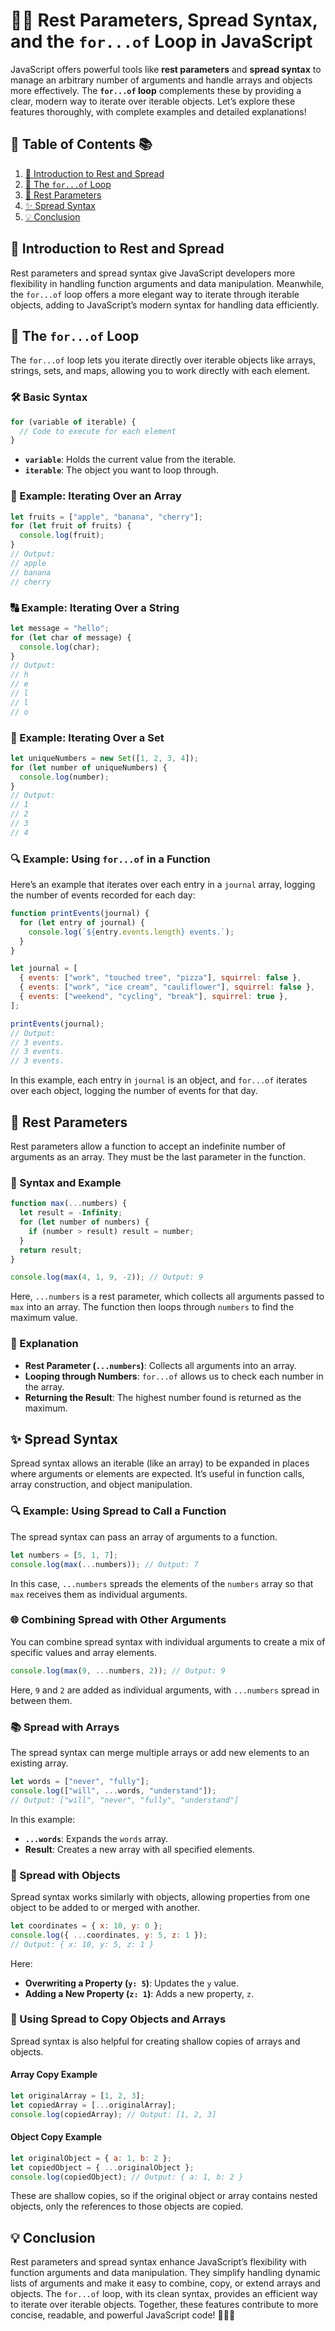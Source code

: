 # 🧑‍💻 Rest Parameters, Spread Syntax, and the `for...of` Loop in JavaScript

JavaScript offers powerful tools like **rest parameters** and **spread syntax** to manage an arbitrary number of arguments and handle arrays and objects more effectively. The **`for...of` loop** complements these by providing a clear, modern way to iterate over iterable objects. Let’s explore these features thoroughly, with complete examples and detailed explanations!

## 📖 Table of Contents 📚

1. [🚀 Introduction to Rest and Spread](#-introduction-to-rest-and-spread)
2. [🔄 The `for...of` Loop](#-the-forof-loop)
3. [🌟 Rest Parameters](#-rest-parameters)
4. [✨ Spread Syntax](#-spread-syntax)
5. [💡 Conclusion](#-conclusion)

## 🚀 Introduction to Rest and Spread

Rest parameters and spread syntax give JavaScript developers more flexibility in handling function arguments and data manipulation. Meanwhile, the `for...of` loop offers a more elegant way to iterate through iterable objects, adding to JavaScript’s modern syntax for handling data efficiently.

## 🔄 The `for...of` Loop

The `for...of` loop lets you iterate directly over iterable objects like arrays, strings, sets, and maps, allowing you to work directly with each element.

### 🛠️ Basic Syntax

```javascript
for (variable of iterable) {
  // Code to execute for each element
}
```

- **`variable`**: Holds the current value from the iterable.
- **`iterable`**: The object you want to loop through.

### 🍎 Example: Iterating Over an Array

```javascript
let fruits = ["apple", "banana", "cherry"];
for (let fruit of fruits) {
  console.log(fruit);
}
// Output:
// apple
// banana
// cherry
```

### 🔠 Example: Iterating Over a String

```javascript
let message = "hello";
for (let char of message) {
  console.log(char);
}
// Output:
// h
// e
// l
// l
// o
```

### 🌟 Example: Iterating Over a Set

```javascript
let uniqueNumbers = new Set([1, 2, 3, 4]);
for (let number of uniqueNumbers) {
  console.log(number);
}
// Output:
// 1
// 2
// 3
// 4
```

### 🔍 Example: Using `for...of` in a Function

Here’s an example that iterates over each entry in a `journal` array, logging the number of events recorded for each day:

```javascript
function printEvents(journal) {
  for (let entry of journal) {
    console.log(`${entry.events.length} events.`);
  }
}

let journal = [
  { events: ["work", "touched tree", "pizza"], squirrel: false },
  { events: ["work", "ice cream", "cauliflower"], squirrel: false },
  { events: ["weekend", "cycling", "break"], squirrel: true },
];

printEvents(journal);
// Output:
// 3 events.
// 3 events.
// 3 events.
```

In this example, each entry in `journal` is an object, and `for...of` iterates over each object, logging the number of events for that day.

## 🌟 Rest Parameters

Rest parameters allow a function to accept an indefinite number of arguments as an array. They must be the last parameter in the function.

### 📜 Syntax and Example

```javascript
function max(...numbers) {
  let result = -Infinity;
  for (let number of numbers) {
    if (number > result) result = number;
  }
  return result;
}

console.log(max(4, 1, 9, -2)); // Output: 9
```

Here, `...numbers` is a rest parameter, which collects all arguments passed to `max` into an array. The function then loops through `numbers` to find the maximum value.

### 📘 Explanation

- **Rest Parameter (`...numbers`)**: Collects all arguments into an array.
- **Looping through Numbers**: `for...of` allows us to check each number in the array.
- **Returning the Result**: The highest number found is returned as the maximum.

## ✨ Spread Syntax

Spread syntax allows an iterable (like an array) to be expanded in places where arguments or elements are expected. It’s useful in function calls, array construction, and object manipulation.

### 🔍 Example: Using Spread to Call a Function

The spread syntax can pass an array of arguments to a function.

```javascript
let numbers = [5, 1, 7];
console.log(max(...numbers)); // Output: 7
```

In this case, `...numbers` spreads the elements of the `numbers` array so that `max` receives them as individual arguments.

### 🌐 Combining Spread with Other Arguments

You can combine spread syntax with individual arguments to create a mix of specific values and array elements.

```javascript
console.log(max(9, ...numbers, 2)); // Output: 9
```

Here, `9` and `2` are added as individual arguments, with `...numbers` spread in between them.

### 📚 Spread with Arrays

The spread syntax can merge multiple arrays or add new elements to an existing array.

```javascript
let words = ["never", "fully"];
console.log(["will", ...words, "understand"]);
// Output: ["will", "never", "fully", "understand"]
```

In this example:
- **`...words`**: Expands the `words` array.
- **Result**: Creates a new array with all specified elements.

### 🧩 Spread with Objects

Spread syntax works similarly with objects, allowing properties from one object to be added to or merged with another.

```javascript
let coordinates = { x: 10, y: 0 };
console.log({ ...coordinates, y: 5, z: 1 });
// Output: { x: 10, y: 5, z: 1 }
```

Here:
- **Overwriting a Property (`y: 5`)**: Updates the `y` value.
- **Adding a New Property (`z: 1`)**: Adds a new property, `z`.

### 📘 Using Spread to Copy Objects and Arrays

Spread syntax is also helpful for creating shallow copies of arrays and objects.

#### Array Copy Example

```javascript
let originalArray = [1, 2, 3];
let copiedArray = [...originalArray];
console.log(copiedArray); // Output: [1, 2, 3]
```

#### Object Copy Example

```javascript
let originalObject = { a: 1, b: 2 };
let copiedObject = { ...originalObject };
console.log(copiedObject); // Output: { a: 1, b: 2 }
```

These are shallow copies, so if the original object or array contains nested objects, only the references to those objects are copied.

## 💡 Conclusion

Rest parameters and spread syntax enhance JavaScript’s flexibility with function arguments and data manipulation. They simplify handling dynamic lists of arguments and make it easy to combine, copy, or extend arrays and objects. The `for...of` loop, with its clean syntax, provides an efficient way to iterate over iterable objects. Together, these features contribute to more concise, readable, and powerful JavaScript code! 🧑‍💻🚀